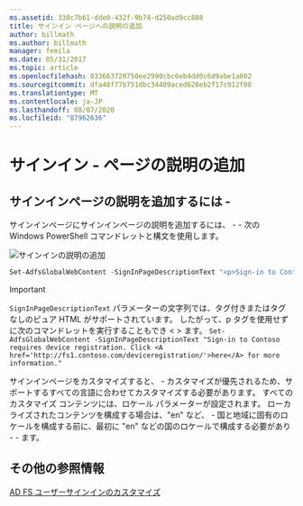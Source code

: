 ```yaml
---
ms.assetid: 330c7b61-dde0-432f-9b74-d250ad9cc808
title: サインイン ページへの説明の追加
author: billmath
ms.author: billmath
manager: femila
ms.date: 05/31/2017
ms.topic: article
ms.openlocfilehash: 033663720750ee2990cbc6eb4dd0c6d9abe1a002
ms.sourcegitcommit: dfa48f77b751dbc34409aced628eb2f17c912f08
ms.translationtype: MT
ms.contentlocale: ja-JP
ms.lasthandoff: 08/07/2020
ms.locfileid: "87962636"
---
```

# <a name="add-sign-in-page-description"></a>サインイン \- ページの説明の追加

## <a name="to-add-sign-in-page-description"></a>サインインページの説明を追加するには \-
サインインページにサインインページの説明を追加するには、 \- \- 次の Windows PowerShell コマンドレットと構文を使用します。

![サインインの説明の追加](media/AD-FS-user-sign-in-customization/ADFS_Blue_Custom2.png)

```powershell
Set-AdfsGlobalWebContent -SignInPageDescriptionText "<p>Sign-in to Contoso requires device registration. Click <A href='http://fs1.contoso.com/deviceregistration/'>here</A> for more information.</p>"
```

> [!IMPORTANT]
> `SignInPageDescriptionText` パラメーターの文字列では、タグ付きまたはタグなしのピュア HTML がサポートされています。 したがって、p タグを使用せずに次のコマンドレットを実行することもでき &lt; &gt; ます。  `Set-AdfsGlobalWebContent -SignInPageDescriptionText "Sign-in to Contoso requires device registration. Click <A href='http://fs1.contoso.com/deviceregistration/'>here</A> for more information." `

サインインページをカスタマイズすると、 \- カスタマイズが優先されるため、サポートするすべての言語に合わせてカスタマイズする必要があります。 すべてのカスタマイズ コンテンツには、ロケール パラメーターが設定されます。 ローカライズされたコンテンツを構成する場合は、"en" など、 \- 国と地域に固有のロケールを構成する前に、最初に "en" などの国のロケールで構成する必要があり \- \- ます。

## <a name="additional-references"></a>その他の参照情報

[AD FS ユーザーサインインのカスタマイズ](AD-FS-user-sign-in-customization.md)
